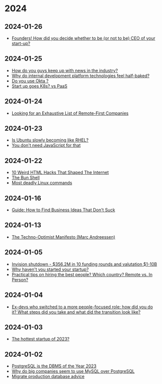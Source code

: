 [//]: # (_/_docs)



<!----------------------------------------------------------------------------->

<!-- #region | .. .. -->

<!------------------------------------------------------------------------------



--------------------------------------------------------------------------------

<:>
{
  "%": "",
  ".": "!m.md",
  "#": "#"
}
//
</:>

------------------------------------------------------------------------------->

<!-- #endregion -->

<!----------------------------------------------------------------------------->



[//]: # (_/_deps)



<!----------------------------------------------------------------------------->

<!-- #region | .. .. -->

<!-- #region | .. .. -->

<!-- #region | .. .. -->

<!--
* // ..
-->

<!-- #endregion -->

<!-- #endregion -->

<!-- #endregion -->

<!----------------------------------------------------------------------------->



[//]: # (index)



<!----------------------------------------------------------------------------->

<!-- #region | .. ..2 2024 .. -->

# 2024

<!-- #endregion -->

<!-- #region | .. ..2 2024-01-02 .. -->

## 2024-01-26

* [Founders! How did you decide whether to be (or not to be) CEO of your start-up?](https://old.reddit.com/r/startups/comments/1abaxuf/founders_how_did_you_decide_whether_to_be_or_not/)

## 2024-01-25

* [How do you guys keep up with news in the industry?](https://old.reddit.com/r/ExperiencedDevs/comments/19fe5ru/how_do_you_guys_keep_up_with_news_in_the_industry/)
* [Why do internal development platform technologies feel half-baked?](https://old.reddit.com/r/devops/comments/19fhzk7/why_do_internal_development_platform_technologies/)
* [Do you use Okta ?](https://old.reddit.com/r/devops/comments/19f4sku/do_you_use_okta/)
* [Start up goes K8s? vs PaaS](https://old.reddit.com/r/devops/comments/19etm88/start_up_goes_k8s_vs_paas/)

## 2024-01-24

* [Looking for an Exhaustive List of Remote-First Companies](https://old.reddit.com/r/ExperiencedDevs/comments/19emc8f/looking_for_an_exhaustive_list_of_remotefirst/)

## 2024-01-23

* [Is Ubuntu slowly becoming like RHEL?](https://old.reddit.com/r/Ubuntu/comments/19dyh7m/is_ubuntu_slowly_becoming_like_rhel/)
* [You don't need JavaScript for that](https://old.reddit.com/r/programming/comments/19dqg4w/you_dont_need_javascript_for_that/)

## 2024-01-22

* [10 Weird HTML Hacks That Shaped The Internet](https://old.reddit.com/r/programming/comments/19cu7fz/10_weird_html_hacks_that_shaped_the_internet/)
* [The Bun Shell](https://old.reddit.com/r/programming/comments/19d0fb9/the_bun_shell/)
* [Most deadly Linux commands](https://old.reddit.com/r/linux/comments/19b0asa/most_deadly_linux_commands/)

## 2024-01-16

* [Guide: How to Find Business Ideas That Don't Suck](https://old.reddit.com/r/startups/comments/197hbl1/guide_how_to_find_business_ideas_that_dont_suck/)

## 2024-01-13

* [The Techno-Optimist Manifesto (Marc Andreessen)](https://a16z.com/the-techno-optimist-manifesto/)

## 2024-01-05

* [Invision shutdown - $356.2M in 10 funding rounds and valutation $1-10B](https://old.reddit.com/r/startups/comments/18z4ok9/invision_shutdown_3562m_in_10_funding_rounds_and/)
* [Why haven't you started your startup?](https://old.reddit.com/r/startups/comments/18yw4vy/why_havent_you_started_your_startup/)
* [Practical tips on hiring the best people? Which country? Remote vs. In Person?](https://old.reddit.com/r/startups/comments/18ylz99/practical_tips_on_hiring_the_best_people_which/)

## 2024-01-04

* [Ex-devs who switched to a more people-focused role: how did you do it? What steps did you take and what did the transition look like?](https://old.reddit.com/r/ExperiencedDevs/comments/18yeanz/exdevs_who_switched_to_a_more_peoplefocused_role/)

## 2024-01-03

* [The hottest startup of 2023?](https://old.reddit.com/r/startups/comments/18s7nij/the_hottest_startup_of_2023/)

## 2024-01-02

* [PostgreSQL is the DBMS of the Year 2023](https://old.reddit.com/r/programming/comments/18wxjvm/postgresql_is_the_dbms_of_the_year_2023/)
* [Why do big companies seem to use MySQL over PostgreSQL](https://old.reddit.com/r/ExperiencedDevs/comments/18v8jxv/why_do_big_companies_seem_to_use_mysql_over/)
* [Migrate production database advice](https://old.reddit.com/r/devops/comments/18x66m1/migrate_production_database_advice/)

<!--

* [title](url)

-->

<!-- #endregion -->

<!-- #region | .. .. -->

<!-- #region | .. .. -->

<!-- #region | .. .. -->

<!--
* // ..
-->

<!-- #endregion -->

<!-- #endregion -->

<!-- #endregion -->

<!----------------------------------------------------------------------------->



[//]: # (more/_tmpl)



<!----------------------------------------------------------------------------->

<!-- #region | .. .. -->

<!-- #region | .. .. -->

<!-- #region | .. .. -->

<!--
* // ..
-->

<!-- #endregion -->

<!-- #endregion -->

<!-- #endregion -->

<!----------------------------------------------------------------------------->



